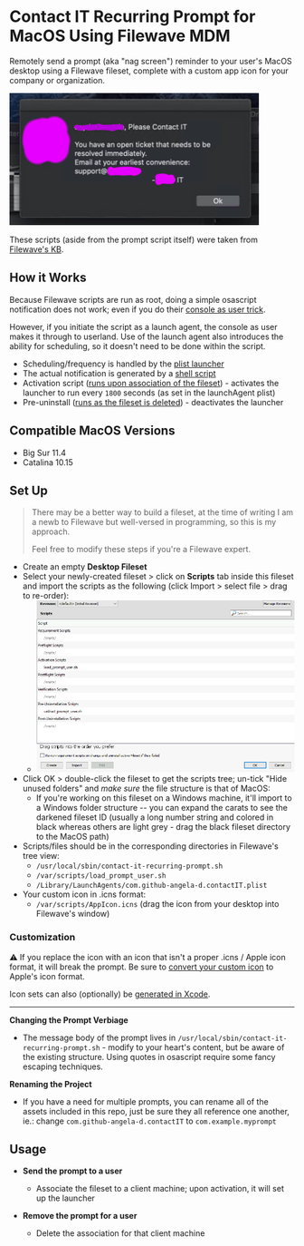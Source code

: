 # Contact IT Recurring Prompt for MacOS Using Filewave MDM
Remotely send a prompt (aka "nag screen") reminder to your user's MacOS desktop using a Filewave fileset, complete with a custom app icon for your company or organization.

![contact it](contact-it-prompt.png)

These scripts (aside from the prompt script itself) were taken from [Filewave's KB](https://kb.filewave.com/display/KB/Notify+Users+-+macOS+and+Windows).

## How it Works
Because Filewave scripts are run as root, doing a simple osascript notification does not work; even if you do their [console as user trick](https://kb.filewave.com/display/KB/Execute+as+Console+User).

However, if you initiate the script as a launch agent, the console as user makes it through to userland.  Use of the launch agent also introduces the ability for scheduling, so it doesn't need to be done within the script.

- Scheduling/frequency is handled by the [plist launcher](Library/LaunchAgents/com.github-angela-d.contactIT.plist)
- The actual notification is generated by a [shell script](usr/local/sbin/contact-it-recurring-prompt.sh)
- Activation script ([runs upon association of the fileset](var/scripts/load_prompt_user.sh)) - activates the launcher to run every `1800` seconds (as set in the launchAgent plist)
- Pre-uninstall  ([runs as the fileset is deleted](var/scripts/unload_prompt_user.sh)) - deactivates the launcher

## Compatible MacOS Versions
- Big Sur 11.4
- Catalina 10.15

## Set Up
> There may be a better way to build a fileset, at the time of writing I am a newb to Filewave but well-versed in programming, so this is my approach.
>
> Feel free to modify these steps if you're a Filewave expert.

- Create an empty **Desktop Fileset**
- Select your newly-created fileset > click on **Scripts** tab inside this fileset and import the scripts as the following (click Import > select file > drag to re-order):
  - ![Script order](script-organization.png)
- Click OK > double-click the fileset to get the scripts tree; un-tick "Hide unused folders" and *make sure* the file structure is that of MacOS:
  - If you're working on this fileset on a Windows machine, it'll import to a Windows folder structure -- you can expand the carats to see the darkened fileset ID (usually a long number string and colored in black whereas others are light grey - drag the black fileset directory to the MacOS path)
- Scripts/files should be in the corresponding directories in Filewave's tree view:
  - `/usr/local/sbin/contact-it-recurring-prompt.sh`
  - `/var/scripts/load_prompt_user.sh`
  - `/Library/LaunchAgents/com.github-angela-d.contactIT.plist`
- Your custom icon in .icns format:
  - `/var/scripts/AppIcon.icns` (drag the icon from your desktop into Filewave's window)

### Customization
:warning: If you replace the icon with an icon that isn't a proper .icns / Apple icon format, it will break the prompt.  Be sure to [convert your custom icon](https://decovar.dev/blog/2018/10/09/macos-convert-png-to-icns/) to Apple's icon format.

Icon sets can also (optionally) be [generated in Xcode](https://www.dev2qa.com/how-to-set-ios-app-icon-in-xcode-project/).

***

**Changing the Prompt Verbiage**

- The message body of the prompt lives in `/usr/local/sbin/contact-it-recurring-prompt.sh` - modify to your heart's content, but be aware of the existing structure.  Using quotes in osascript require some fancy escaping techniques.

**Renaming the Project**

- If you have a need for multiple prompts, you can rename all of the assets included in this repo, just be sure they all reference one another, ie.: change `com.github-angela-d.contactIT` to `com.example.myprompt`

## Usage
- **Send the prompt to a user**
  - Associate the fileset to a client machine; upon activation, it will set up the launcher

- **Remove the prompt for a user**
  - Delete the association for that client machine
